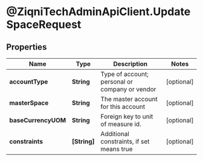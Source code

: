 # @ZiqniTechAdminApiClient.UpdateSpaceRequest

## Properties

Name | Type | Description | Notes
------------ | ------------- | ------------- | -------------
**accountType** | **String** | Type of account; personal or company or vendor | [optional] 
**masterSpace** | **String** | The master account for this account | [optional] 
**baseCurrencyUOM** | **String** | Foreign key to unit of measure id. | [optional] 
**constraints** | **[String]** | Additional constraints, if set means true | [optional] 


